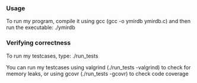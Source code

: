 ### Usage
To run my program, compile it using gcc (gcc -o ymirdb ymirdb.c) and then run the executable: ./ymirdb

### Verifying correctness
To run my testcases, type: ./run_tests

You can run my testcases using valgrind (./run_tests -valgrind) to check for memory leaks, or using gcovr (./run_tests -gcovr) to check code coverage 
